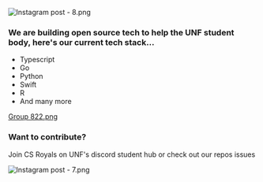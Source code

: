 ![Instagram post - 8.png](https://res.craft.do/user/full/23a03a79-af5e-1af9-b4ff-27170389b6b1/doc/15B582B6-C78B-4E4A-A425-9BB983CDCEF2/30B9BCCD-B114-4C9A-8D46-BC10E30B33D8_2/oVnjUstGa4k2nWJrydbLGH4q46RzLx7G22PPGxYvYbwz/Instagram%20post%20-%208.png)

### We are building open source tech to help the UNF student body, here's our current tech stack...

- Typescript
- Go
- Python
- Swift
- R
- And many more

[Group 822.png](craftdocs://open?blockId=DD78F517-A167-4B1D-A104-AD30C110ACDA&spaceId=23a03a79-af5e-1af9-b4ff-27170389b6b1)

### Want to contribute?

Join CS Royals on UNF's discord student hub or check out our repos issues

![Instagram post - 7.png](https://res.craft.do/user/full/23a03a79-af5e-1af9-b4ff-27170389b6b1/doc/15B582B6-C78B-4E4A-A425-9BB983CDCEF2/4D11866C-07F7-42D0-B44E-84423486291F_2/CXPKBMAZN3vCxKaY561dI99cCmcy8Hn1lpRSKcUn6QMz/Instagram%20post%20-%207.png)

